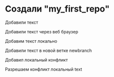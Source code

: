 # Создали "my_first_repo" 

Добавили текст 

Добавили текст через веб браузер

Добавим текст локально

Добавили текст в новой ветке newbranch


Добавил локальный конфликт 

Разрешаем конфликт локальный text
